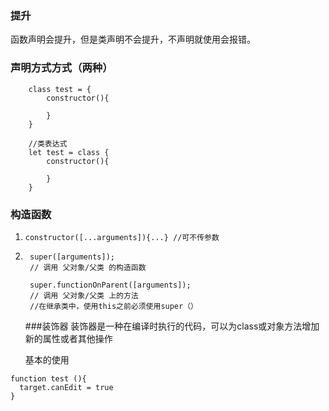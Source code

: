### 提升
函数声明会提升，但是类声明不会提升，不声明就使用会报错。

### 声明方式方式（两种）
```
    class test = {
        constructor(){

        }
    }
```
```
    //类表达式
    let test = class {
        constructor(){

        }
    }
```
### 构造函数
1. `constructor([...arguments]){...} //可不传参数`
2. ```
    super([arguments]); 
    // 调用 父对象/父类 的构造函数

    super.functionOnParent([arguments]); 
    // 调用 父对象/父类 上的方法
    //在继承类中，使用this之前必须使用super（）
    ```
    ###装饰器
    装饰器是一种在编译时执行的代码，可以为class或对象方法增加新的属性或者其他操作

    基本的使用
  ```
function test (){
    target.canEdit = true
}




